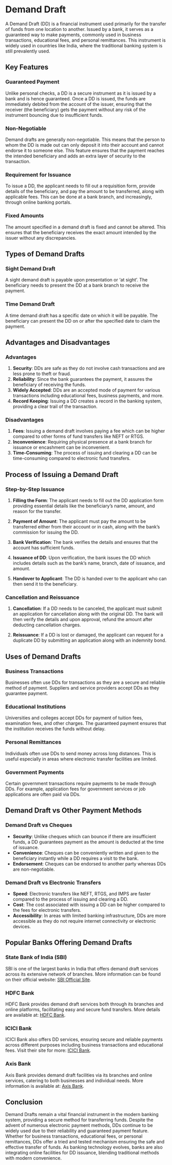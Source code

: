 # Demand Draft

A Demand Draft (DD) is a financial instrument used primarily for the transfer of funds from one location to another. Issued by a bank, it serves as a guaranteed way to make payments, commonly used in business transactions, educational fees, and personal remittances. This instrument is widely used in countries like India, where the traditional banking system is still prevalently used.

## Key Features

### Guaranteed Payment
Unlike personal checks, a DD is a secure instrument as it is issued by a bank and is hence guaranteed. Once a DD is issued, the funds are immediately debited from the account of the issuer, ensuring that the receiver (the beneficiary) gets the payment without any risk of the instrument bouncing due to insufficient funds.

### Non-Negotiable
Demand drafts are generally non-negotiable. This means that the person to whom the DD is made out can only deposit it into their account and cannot endorse it to someone else. This feature ensures that the payment reaches the intended beneficiary and adds an extra layer of security to the transaction.

### Requirement for Issuance
To issue a DD, the applicant needs to fill out a requisition form, provide details of the beneficiary, and pay the amount to be transferred, along with applicable fees. This can be done at a bank branch, and increasingly, through online banking portals.

### Fixed Amounts
The amount specified in a demand draft is fixed and cannot be altered. This ensures that the beneficiary receives the exact amount intended by the issuer without any discrepancies.

## Types of Demand Drafts

### Sight Demand Draft
A sight demand draft is payable upon presentation or ‘at sight’. The beneficiary needs to present the DD at a bank branch to receive the payment.

### Time Demand Draft
A time demand draft has a specific date on which it will be payable. The beneficiary can present the DD on or after the specified date to claim the payment.

## Advantages and Disadvantages

### Advantages
1. **Security**: DDs are safe as they do not involve cash transactions and are less prone to theft or fraud.
2. **Reliability**: Since the bank guarantees the payment, it assures the beneficiary of receiving the funds.
3. **Widely Accepted**: DDs are an accepted mode of payment for various transactions including educational fees, business payments, and more.
4. **Record Keeping**: Issuing a DD creates a record in the banking system, providing a clear trail of the transaction.

### Disadvantages
1. **Fees**: Issuing a demand draft involves paying a fee which can be higher compared to other forms of fund transfers like NEFT or RTGS.
2. **Inconvenience**: Requiring physical presence at a bank branch for issuance or encashment can be inconvenient.
3. **Time-Consuming**: The process of issuing and clearing a DD can be time-consuming compared to electronic fund transfers.

## Process of Issuing a Demand Draft

### Step-by-Step Issuance

1. **Filling the Form**: The applicant needs to fill out the DD application form providing essential details like the beneficiary’s name, amount, and reason for the transfer.

2. **Payment of Amount**: The applicant must pay the amount to be transferred either from their account or in cash, along with the bank’s commission for issuing the DD.

3. **Bank Verification**: The bank verifies the details and ensures that the account has sufficient funds.

4. **Issuance of DD**: Upon verification, the bank issues the DD which includes details such as the bank’s name, branch, date of issuance, and amount.

5. **Handover to Applicant**: The DD is handed over to the applicant who can then send it to the beneficiary.

### Cancellation and Reissuance

1. **Cancellation**: If a DD needs to be canceled, the applicant must submit an application for cancellation along with the original DD. The bank will then verify the details and upon approval, refund the amount after deducting cancellation charges.

2. **Reissuance**: If a DD is lost or damaged, the applicant can request for a duplicate DD by submitting an application along with an indemnity bond.

## Uses of Demand Drafts

### Business Transactions
Businesses often use DDs for transactions as they are a secure and reliable method of payment. Suppliers and service providers accept DDs as they guarantee payment.

### Educational Institutions
Universities and colleges accept DDs for payment of tuition fees, examination fees, and other charges. The guaranteed payment ensures that the institution receives the funds without delay.

### Personal Remittances
Individuals often use DDs to send money across long distances. This is useful especially in areas where electronic transfer facilities are limited.

### Government Payments
Certain government transactions require payments to be made through DDs. For example, application fees for government services or job applications are often paid via DDs.

## Demand Draft vs Other Payment Methods

### Demand Draft vs Cheques
- **Security**: Unlike cheques which can bounce if there are insufficient funds, a DD guarantees payment as the amount is deducted at the time of issuance.
- **Convenience**: Cheques can be conveniently written and given to the beneficiary instantly while a DD requires a visit to the bank.
- **Endorsement**: Cheques can be endorsed to another party whereas DDs are non-negotiable.

### Demand Draft vs Electronic Transfers
- **Speed**: Electronic transfers like NEFT, RTGS, and IMPS are faster compared to the process of issuing and clearing a DD.
- **Cost**: The cost associated with issuing a DD can be higher compared to the fees for electronic transfers.
- **Accessibility**: In areas with limited banking infrastructure, DDs are more accessible as they do not require internet connectivity or electronic devices.

## Popular Banks Offering Demand Drafts

### State Bank of India (SBI)
SBI is one of the largest banks in India that offers demand draft services across its extensive network of branches. More information can be found on their official website: [SBI Official Site](https://www.onlinesbi.com).

### HDFC Bank
HDFC Bank provides demand draft services both through its branches and online platforms, facilitating easy and secure fund transfers. More details are available at: [HDFC Bank](https://www.hdfcbank.com).

### ICICI Bank
ICICI Bank also offers DD services, ensuring secure and reliable payments across different purposes including business transactions and educational fees. Visit their site for more: [ICICI Bank](https://www.icicibank.com).

### Axis Bank
Axis Bank provides demand draft facilities via its branches and online services, catering to both businesses and individual needs. More information is available at: [Axis Bank](https://www.axisbank.com).

## Conclusion

Demand Drafts remain a vital financial instrument in the modern banking system, providing a secure method for transferring funds. Despite the advent of numerous electronic payment methods, DDs continue to be widely used due to their reliability and guaranteed payment feature. Whether for business transactions, educational fees, or personal remittances, DDs offer a tried and tested mechanism ensuring the safe and effective transfer of funds. As banking technology evolves, banks are also integrating online facilities for DD issuance, blending traditional methods with modern convenience.